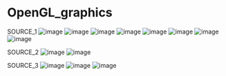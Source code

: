 # OpenGL_graphics
SOURCE_1 
![image](https://user-images.githubusercontent.com/37133888/125074187-e8ab0c80-e0f7-11eb-9d73-6b4753a65270.png)
![image](https://user-images.githubusercontent.com/37133888/125074192-eb0d6680-e0f7-11eb-877c-cfab12a9c396.png)
![image](https://user-images.githubusercontent.com/37133888/125074208-efd21a80-e0f7-11eb-907e-013cb9449bdd.png)
![image](https://user-images.githubusercontent.com/37133888/125074211-f1034780-e0f7-11eb-8d08-9a1fef73243c.png)
![image](https://user-images.githubusercontent.com/37133888/125074144-dc26b400-e0f7-11eb-86d7-7486c1313263.png)
![image](https://user-images.githubusercontent.com/37133888/125074151-ddf07780-e0f7-11eb-8a72-a92c4d0b5f9a.png)
![image](https://user-images.githubusercontent.com/37133888/125074165-e21c9500-e0f7-11eb-9a38-1e5505baabdb.png)
![image](https://user-images.githubusercontent.com/37133888/125074172-e3e65880-e0f7-11eb-8e8b-18fe7061c6bf.png)


SOURCE_2
![image](https://user-images.githubusercontent.com/37133888/125074248-fe203680-e0f7-11eb-843c-1cbb852191cc.png)
![image](https://user-images.githubusercontent.com/37133888/125074263-04161780-e0f8-11eb-9e35-ee08a27920a3.png)


SOURCE_3
![image](https://user-images.githubusercontent.com/37133888/125074288-0d06e900-e0f8-11eb-8d08-8aab7b6bfa91.png)
![image](https://user-images.githubusercontent.com/37133888/125074293-0ed0ac80-e0f8-11eb-92d7-741db3936f4d.png)
![image](https://user-images.githubusercontent.com/37133888/125074296-1001d980-e0f8-11eb-8c53-a2fdd837914c.png)
